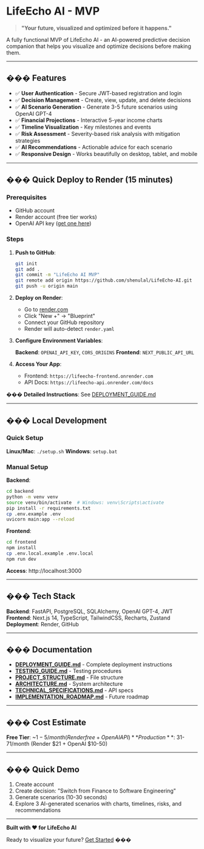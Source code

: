 # LifeEcho AI - MVP

> **"Your future, visualized and optimized before it happens."**

A fully functional MVP of LifeEcho AI - an AI-powered predictive decision companion that helps you visualize and optimize decisions before making them.

---

## ��� Features

- ✅ **User Authentication** - Secure JWT-based registration and login
- ✅ **Decision Management** - Create, view, update, and delete decisions
- ✅ **AI Scenario Generation** - Generate 3-5 future scenarios using OpenAI GPT-4
- ✅ **Financial Projections** - Interactive 5-year income charts
- ✅ **Timeline Visualization** - Key milestones and events
- ✅ **Risk Assessment** - Severity-based risk analysis with mitigation strategies
- ✅ **AI Recommendations** - Actionable advice for each scenario
- ✅ **Responsive Design** - Works beautifully on desktop, tablet, and mobile

---

## ��� Quick Deploy to Render (15 minutes)

### Prerequisites
- GitHub account
- Render account (free tier works)
- OpenAI API key ([get one here](https://platform.openai.com/api-keys))

### Steps

1. **Push to GitHub**:
   ```bash
   git init
   git add .
   git commit -m "LifeEcho AI MVP"
   git remote add origin https://github.com/shenulal/LifeEcho-AI.git
   git push -u origin main
   ```

2. **Deploy on Render**:
   - Go to [render.com](https://render.com)
   - Click "New +" → "Blueprint"
   - Connect your GitHub repository
   - Render will auto-detect `render.yaml`

3. **Configure Environment Variables**:
   
   **Backend**: `OPENAI_API_KEY`, `CORS_ORIGINS`
   **Frontend**: `NEXT_PUBLIC_API_URL`

4. **Access Your App**:
   - Frontend: `https://lifeecho-frontend.onrender.com`
   - API Docs: `https://lifeecho-api.onrender.com/docs`

��� **Detailed Instructions**: See [DEPLOYMENT_GUIDE.md](./DEPLOYMENT_GUIDE.md)

---

## ��� Local Development

### Quick Setup

**Linux/Mac**: `./setup.sh`
**Windows**: `setup.bat`

### Manual Setup

**Backend**:
```bash
cd backend
python -m venv venv
source venv/bin/activate  # Windows: venv\Scripts\activate
pip install -r requirements.txt
cp .env.example .env
uvicorn main:app --reload
```

**Frontend**:
```bash
cd frontend
npm install
cp .env.local.example .env.local
npm run dev
```

**Access**: http://localhost:3000

---

## ���️ Tech Stack

**Backend**: FastAPI, PostgreSQL, SQLAlchemy, OpenAI GPT-4, JWT
**Frontend**: Next.js 14, TypeScript, TailwindCSS, Recharts, Zustand
**Deployment**: Render, GitHub

---

## ��� Documentation

- **[DEPLOYMENT_GUIDE.md](./DEPLOYMENT_GUIDE.md)** - Complete deployment instructions
- **[TESTING_GUIDE.md](./TESTING_GUIDE.md)** - Testing procedures
- **[PROJECT_STRUCTURE.md](./PROJECT_STRUCTURE.md)** - File structure
- **[ARCHITECTURE.md](./ARCHITECTURE.md)** - System architecture
- **[TECHNICAL_SPECIFICATIONS.md](./TECHNICAL_SPECIFICATIONS.md)** - API specs
- **[IMPLEMENTATION_ROADMAP.md](./IMPLEMENTATION_ROADMAP.md)** - Future roadmap

---

## ��� Cost Estimate

**Free Tier**: ~$1-5/month (Render free + OpenAI API)
**Production**: ~$31-71/month (Render $21 + OpenAI $10-50)

---

## ��� Quick Demo

1. Create account
2. Create decision: "Switch from Finance to Software Engineering"
3. Generate scenarios (10-30 seconds)
4. Explore 3 AI-generated scenarios with charts, timelines, risks, and recommendations

---

**Built with ❤️ for LifeEcho AI**

Ready to visualize your future? [Get Started](#-quick-deploy-to-render-15-minutes) ���
